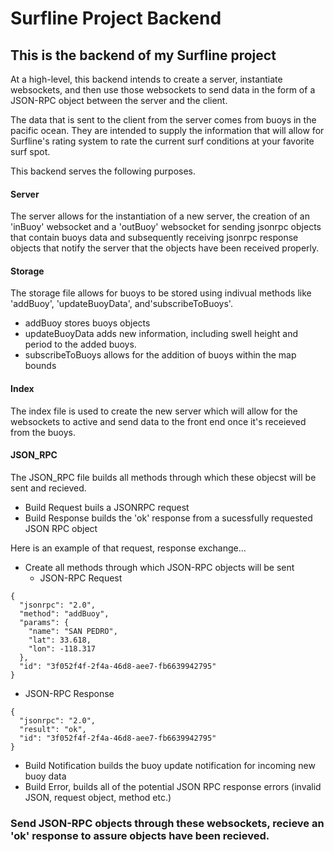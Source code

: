 # Surfline Project Backend

## This is the backend of my Surfline project

At a high-level, this backend intends to create a server, instantiate websockets, and then use those websockets to send data in the form of a JSON-RPC object between the server and the client. 

The data that is sent to the client from the server comes from buoys in the pacific ocean. They are intended to supply the information that will allow for Surfline's rating system to rate the current surf conditions at your favorite surf spot.

This backend serves the following purposes.

#### Server

The server allows for the instantiation of a new server, the creation of an 'inBuoy' websocket and a 'outBuoy' websocket for sending jsonrpc objects that contain buoys data and subsequently receiving jsonrpc response objects that notify the server that the objects have been received properly. 

#### Storage

The storage file allows for buoys to be stored using indivual methods like 'addBuoy', 'updateBuoyData', and'subscribeToBuoys'.

* addBuoy stores buoys objects
* updateBuoyData adds new information, including swell height and period to the added buoys.
* subscribeToBuoys allows for the addition of buoys within the map bounds

#### Index

The index file is used to create the new server which will allow for the websockets to active and send data to the front end once it's receieved from the buoys.
  
#### JSON_RPC 

The JSON_RPC file builds all methods through which these objecst will be sent and recieved.

* Build Request buils a JSONRPC request
* Build Response builds the 'ok' response from a sucessfully requested JSON RPC object

Here is an example of that request, response exchange...

* Create all methods through which JSON-RPC objects will be sent
  * JSON-RPC Request
```
{
  "jsonrpc": "2.0",
  "method": "addBuoy",
  "params": {
    "name": "SAN PEDRO",
    "lat": 33.618,
    "lon": -118.317
  },
  "id": "3f052f4f-2f4a-46d8-aee7-fb6639942795"
}
```
  * JSON-RPC Response
```
{
  "jsonrpc": "2.0",
  "result": "ok",
  "id": "3f052f4f-2f4a-46d8-aee7-fb6639942795"
}
````



* Build Notification builds the buoy update notification for incoming new buoy data
* Build Error, builds all of the potential JSON RPC response errors (invalid JSON, request object, method etc.)


### Send JSON-RPC objects through these websockets, recieve an 'ok' response to assure objects have been recieved.



